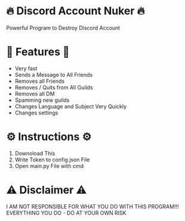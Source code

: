 # 🔥 Discord Account Nuker 🔥
Powerful Program to Destroy Discord Account

# 🌟 Features 🌟
- Very fast
- Sends a Message to All Friends
- Removes all Friends
- Removes / Quits from All Guilds
- Removes all DM
- Spamming new guilds
- Changes Language and Subject Very Quickly
- Changes settings

# ⚙️ Instructions ⚙️
1) Downoload This
2) Write Token to config.json File
3) Open main.py File with cmd

# ⚠️ Disclaimer ⚠️
I AM NOT RESPONSIBLE FOR WHAT YOU DO WITH THIS PROGRAM!!!
EVERYTHING YOU DO - DO AT YOUR OWN RISK
